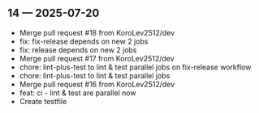 ## 14 — 2025-07-20
- Merge pull request #18 from KoroLev2512/dev
- fix: fix-release depends on new 2 jobs
- fix: release depends on new 2 jobs
- Merge pull request #17 from KoroLev2512/dev
- chore: lint-plus-test to lint & test parallel jobs on fix-release workflow
- chore: lint-plus-test to lint & test parallel jobs
- Merge pull request #16 from KoroLev2512/dev
- feat: ci - lint & test are parallel now
- Create testfile